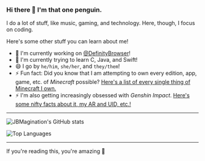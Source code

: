 ### Hi there 👋 I'm that one penguin.

I do a lot of stuff, like music, gaming, and technology. Here, though, I focus on coding.

Here's some other stuff you can learn about me!
- 🔭 I'm currently working on [@DefinityBrowser](https://github.com/DefinityBrowser)!
- 🌱 I'm currently trying to learn C, Java, and Swift!
- 😄 I go by `he/him`, `she/her`, and `they/them`!
- ⚡ Fun fact: Did you know that I am attempting to own every edition, app, game, etc. of *Minecraft* possible? [Here's a list of every single thing of Minecraft I own.](https://github.com/jbmagination/jbmagination/blob/master/MINECRAFT.md)
- ⚡ I'm also getting increasingly obsessed with *Genshin Impact*. [Here's some nifty facts about it, my AR and UID, etc.!](https://github.com/jbmagination/jbmagination/blob/master/GENSHIN.md)
---

![JBMagination's GitHub stats](https://github-readme-stats.vercel.app/api?username=jbmagination&show_icons=true&theme=vue&hide_border=false)

![Top Languages](https://github-readme-stats.vercel.app/api/top-langs/?username=jbmagination&layout=compact)

---

If you're reading this, you're amazing 💚
